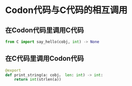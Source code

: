 # Codon代码与C代码的相互调用

## 在Codon代码里调用C代码
```python
from C import say_hello(cobj, int) -> None

```

## 在C代码里调用Codon代码
```python
@export
def print_string(a: cobj， len: int) -> int:
    return int(strlen(a))
```
